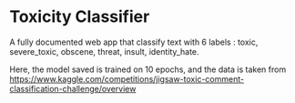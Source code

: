 # Toxicity Classifier

A fully documented web app that classify text with 6 labels : toxic, severe_toxic, obscene, threat, insult, identity_hate.

Here, the model saved is trained on 10 epochs, and the data is taken from https://www.kaggle.com/competitions/jigsaw-toxic-comment-classification-challenge/overview
